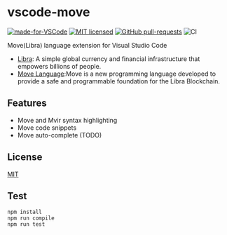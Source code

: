 # vscode-move

[![made-for-VSCode](https://img.shields.io/badge/Made%20for-VSCode-1f425f.svg)](https://code.visualstudio.com/)
[![MIT licensed](https://img.shields.io/badge/license-MIT-blue.svg)](./LICENSE)
[![GitHub pull-requests](https://img.shields.io/github/issues-pr/MoveOnLibra/vscode-move.svg)](https://github.com/MoveOnLibra/vscode-move/pulls/)
![CI](https://github.com/MoveOnLibra/vscode-move/workflows/CI/badge.svg?branch=master)

Move(Libra) language extension for Visual Studio Code

- [Libra](https://libra.org): A simple global currency and financial infrastructure that empowers billions of people.
- [Move Language](https://developers.libra.org/docs/crates/move-language):Move is a new programming language developed to provide a safe and
  programmable foundation for the Libra Blockchain.


## Features
- Move and Mvir syntax highlighting
- Move code snippets
- Move auto-complete (TODO)


## License

[MIT](./LICENSE)

## Test

```
npm install
npm run compile
npm run test
```
